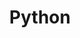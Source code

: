 ---
info: true
title: "Python"
path: 'python' 
description: "Lorem ipsum, dolor sit amet consectetur adipisicing elit.
              Provident iusto, dicta minus qui esse aspernatur velit quas, omnis
              nesciunt neque dolorem illum sunt cupiditate obcaecati saepe
              minima dolorum architecto veritatis."
totalArtikel: 33
totalProyek: 6
artikelPertamaPath: "/python/variabel"
---